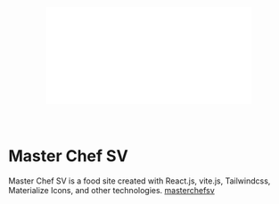 <div align="center">
  <img src="./public/LogoMasterChef.svg"/>
</div>

<br>
<br>

# Master Chef SV

Master Chef SV is a food site created with React.js, vite.js, Tailwindcss, Materialize Icons, and other technologies.
[masterchefsv](https://masterchefsv.netlify.app/)


